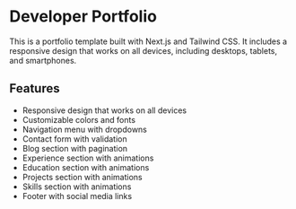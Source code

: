 # Developer Portfolio

This is a portfolio template built with Next.js and Tailwind CSS. It includes a responsive design that works on all devices, including desktops, tablets, and smartphones.

## Features

- Responsive design that works on all devices
- Customizable colors and fonts
- Navigation menu with dropdowns
- Contact form with validation
- Blog section with pagination
- Experience section with animations
- Education section with animations
- Projects section with animations
- Skills section with animations
- Footer with social media links
